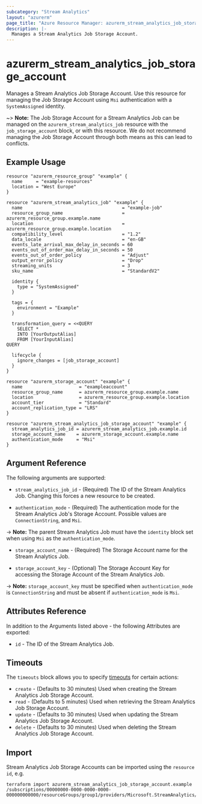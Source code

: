 ```yaml
---
subcategory: "Stream Analytics"
layout: "azurerm"
page_title: "Azure Resource Manager: azurerm_stream_analytics_job_storage_account"
description: |-
  Manages a Stream Analytics Job Storage Account.
---
```


# azurerm_stream_analytics_job_storage_account

Manages a Stream Analytics Job Storage Account. Use this resource for managing the Job Storage Account using `Msi` authentication with a `SystemAssigned` identity.

~> **Note:** The Job Storage Account for a Stream Analytics Job can be managed on the `azurerm_stream_analytics_job` resource with the `job_storage_account` block, or with this resource. We do not recommend managing the Job Storage Account through both means as this can lead to conflicts.

## Example Usage

```hcl
resource "azurerm_resource_group" "example" {
  name     = "example-resources"
  location = "West Europe"
}

resource "azurerm_stream_analytics_job" "example" {
  name                                     = "example-job"
  resource_group_name                      = azurerm_resource_group.example.name
  location                                 = azurerm_resource_group.example.location
  compatibility_level                      = "1.2"
  data_locale                              = "en-GB"
  events_late_arrival_max_delay_in_seconds = 60
  events_out_of_order_max_delay_in_seconds = 50
  events_out_of_order_policy               = "Adjust"
  output_error_policy                      = "Drop"
  streaming_units                          = 3
  sku_name                                 = "StandardV2"

  identity {
    type = "SystemAssigned"
  }

  tags = {
    environment = "Example"
  }

  transformation_query = <<QUERY
    SELECT *
    INTO [YourOutputAlias]
    FROM [YourInputAlias]
QUERY

  lifecycle {
    ignore_changes = [job_storage_account]
  }
}

resource "azurerm_storage_account" "example" {
  name                     = "exampleaccount"
  resource_group_name      = azurerm_resource_group.example.name
  location                 = azurerm_resource_group.example.location
  account_tier             = "Standard"
  account_replication_type = "LRS"
}

resource "azurerm_stream_analytics_job_storage_account" "example" {
  stream_analytics_job_id = azurerm_stream_analytics_job.example.id
  storage_account_name    = azurerm_storage_account.example.name
  authentication_mode     = "Msi"
}
```

## Argument Reference

The following arguments are supported:

* `stream_analytics_job_id` - (Required) The ID of the Stream Analytics Job. Changing this forces a new resource to be created.

* `authentication_mode` - (Required) The authentication mode for the Stream Analytics Job's Storage Account. Possible values are `ConnectionString`, and `Msi`.

-> **Note:** The parent Stream Analytics Job must have the `identity` block set when using `Msi` as the `authentication_mode`.

* `storage_account_name` - (Required) The Storage Account name for the Stream Analytics Job.

* `storage_account_key` - (Optional) The Storage Account Key for accessing the Storage Account of the Stream Analytics Job.

-> **Note:** `storage_account_key` must be specified when `authentication_mode` is `ConnectionString` and must be absent if `authentication_mode` is `Msi`.

## Attributes Reference

In addition to the Arguments listed above - the following Attributes are exported:

* `id` - The ID of the Stream Analytics Job.

## Timeouts

The `timeouts` block allows you to specify [timeouts](https://www.terraform.io/language/resources/syntax#operation-timeouts) for certain actions:

* `create` - (Defaults to 30 minutes) Used when creating the Stream Analytics Job Storage Account.
* `read` - (Defaults to 5 minutes) Used when retrieving the Stream Analytics Job Storage Account.
* `update` - (Defaults to 30 minutes) Used when updating the Stream Analytics Job Storage Account.
* `delete` - (Defaults to 30 minutes) Used when deleting the Stream Analytics Job Storage Account.

## Import

Stream Analytics Job Storage Accounts can be imported using the `resource id`, e.g.

```shell
terraform import azurerm_stream_analytics_job_storage_account.example /subscriptions/00000000-0000-0000-0000-000000000000/resourceGroups/group1/providers/Microsoft.StreamAnalytics/streamingJobs/job1
```
